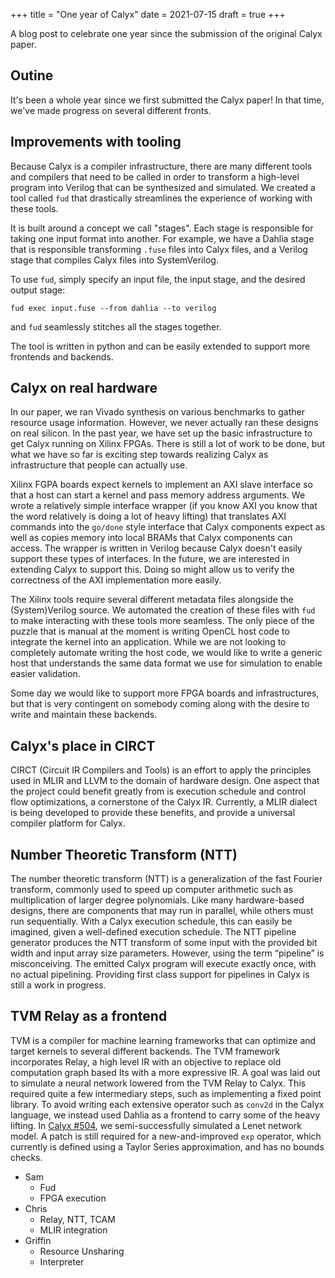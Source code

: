 +++
title = "One year of Calyx"
date = 2021-07-15
draft = true
+++

A blog post to celebrate one year since the submission of the original Calyx
paper.

## Outine

It's been a whole year since we first submitted the Calyx paper! In that time,
we've made progress on several different fronts.

## Improvements with tooling

Because Calyx is a compiler infrastructure, there are many different tools
and compilers that need to be called in order to transform a high-level program
into Verilog that can be synthesized and simulated. We created a tool called `fud`
that drastically streamlines the experience of working with these tools.

It is built around a concept we call "stages". Each stage is responsible for taking
one input format into another. For example, we have a Dahlia stage that is responsible
transforming `.fuse` files into Calyx files, and a Verilog stage that compiles Calyx files
into SystemVerilog.

To use `fud`, simply specify an input file, the input stage, and the desired output stage:
```
fud exec input.fuse --from dahlia --to verilog
```
and `fud` seamlessly stitches all the stages together.

The tool is written in python and can be easily extended to support more frontends and backends.

## Calyx on real hardware

In our paper, we ran Vivado synthesis on various benchmarks to gather resource usage information.
However, we never actually ran these designs on real silicon. In the past year, we have set up
the basic infrastructure to get Calyx running on Xilinx FPGAs. There is still a lot of work to be
done, but what we have so far is exciting step towards realizing Calyx as infrastructure that people can
actually use.

Xilinx FGPA boards expect kernels to implement an AXI slave interface so that a host can start
a kernel and pass memory address arguments. We wrote a relatively simple interface wrapper
(if you know AXI you know that the word relatively is doing a lot of heavy lifting) that translates AXI commands into
the `go/done` style interface that Calyx components expect as well as copies memory into local BRAMs
that Calyx components can access. The wrapper is written in Verilog because Calyx doesn't easily support
these types of interfaces. In the future, we are interested in extending Calyx to support this.
Doing so might allow us to verify the correctness of the AXI implementation more easily.

The Xilinx tools require several different metadata files alongside the (System)Verilog source. We
automated the creation of these files with `fud` to make interacting with these tools more seamless.
The only piece of the puzzle that is manual at the moment is writing OpenCL host code to integrate
the kernel into an application. While we are not looking to completely automate writing the host code,
we would like to write a generic host that understands the same data format we use for simulation
to enable easier validation.

Some day we would like to support more FPGA boards and infrastructures, but that is very contingent
on somebody coming along with the desire to write and maintain these backends.

## Calyx's place in CIRCT

CIRCT (Circuit IR Compilers and Tools) is an effort to apply the principles used in MLIR and LLVM to the domain of hardware design. One aspect that the project could benefit greatly from is execution schedule and control flow optimizations, a cornerstone of the Calyx IR. Currently, a MLIR dialect is being developed to provide these benefits, and provide a universal compiler platform for Calyx.

## Number Theoretic Transform (NTT)

The number theoretic transform (NTT) is a generalization of the fast Fourier transform, commonly used to speed up computer arithmetic such as multiplication of larger degree polynomials. Like many hardware-based designs, there are components that may run in parallel, while others must run sequentially. With a Calyx execution schedule, this can easily be imagined, given a well-defined execution schedule. The NTT pipeline generator produces the NTT transform of some input with the provided bit width and input array size parameters. However, using the term “pipeline” is misconceiving. The emitted Calyx program will execute exactly once, with no actual pipelining. Providing first class support for pipelines in Calyx is still a work in progress.

## TVM Relay as a frontend

TVM is a compiler for machine learning frameworks that can optimize and target kernels to several different backends. The TVM framework incorporates Relay, a high level IR with an objective to replace old computation graph based Its with a more expressive IR. A goal was laid out to simulate a neural network lowered from the TVM Relay to Calyx. This required quite a few intermediary steps, such as implementing a fixed point library. To avoid writing each extensive operator such as `conv2d` in the Calyx language, we instead used Dahlia as a frontend to carry some of the heavy lifting. In [Calyx #504](https://github.com/cucapra/calyx/pull/504), we semi-successfully simulated a Lenet network model. A patch is still required for a new-and-improved `exp` operator, which currently is defined using a Taylor Series approximation, and has no bounds checks.

- Sam
  + Fud
  + FPGA execution
- Chris
  + Relay, NTT, TCAM
  + MLIR integration
- Griffin
  + Resource Unsharing
  + Interpreter
